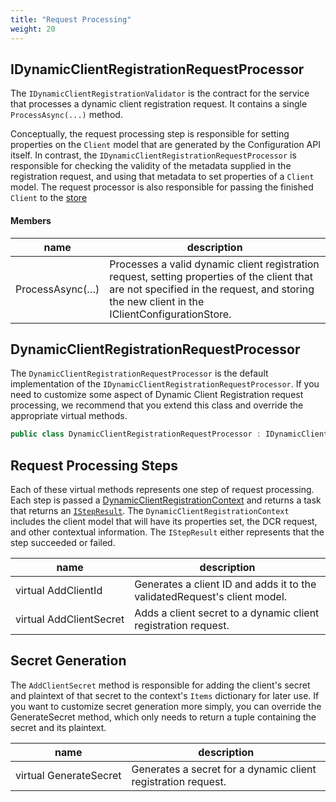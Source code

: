 ```yaml
---
title: "Request Processing"
weight: 20
---
```


## IDynamicClientRegistrationRequestProcessor
The `IDynamicClientRegistrationValidator` is the contract for the service that
processes a dynamic client registration request. It contains a single
`ProcessAsync(...)` method.

Conceptually, the request processing step is responsible for setting properties
on the `Client` model that are generated by the Configuration API itself. In
contrast, the `IDynamicClientRegistrationRequestProcessor` is responsible for
checking the validity of the metadata supplied in the registration request, and
using that metadata to set properties of a `Client` model. The request processor
is also responsible for passing the finished `Client` to the [store](store)

#### Members

| name | description |
| --- | --- |
| ProcessAsync(…) | Processes a valid dynamic client registration request, setting properties of the client that are not specified in the request, and storing the new client in the IClientConfigurationStore. |


## DynamicClientRegistrationRequestProcessor 
The `DynamicClientRegistrationRequestProcessor` is the default implementation of the `IDynamicClientRegistrationRequestProcessor`. If you need to customize some aspect
of Dynamic Client Registration request processing, we recommend that you extend this
class and override the appropriate virtual methods.

```csharp
public class DynamicClientRegistrationRequestProcessor : IDynamicClientRegistrationRequestProcessor
```

## Request Processing Steps
Each of these virtual methods represents one step of request processing.
Each step is passed a [DynamicClientRegistrationContext](models#dynamicclientregistrationcontext) and returns a task
that returns an [`IStepResult`](models#istepresult). The `DynamicClientRegistrationContext` includes the client model that will
have its properties set, the DCR request, and other contextual information. The
`IStepResult` either represents that the step succeeded or failed.

| name | description |
| --- | --- |
| virtual AddClientId | Generates a client ID and adds it to the validatedRequest's client model. |
| virtual AddClientSecret | Adds a client secret to a dynamic client registration request. |

## Secret Generation
The `AddClientSecret` method is responsible for adding the client's secret and
plaintext of that secret to the context's `Items` dictionary for later use. If you want to customize secret generation more simply, you can override the GenerateSecret method, which only needs to return a tuple containing the secret and its plaintext.

| name | description |
| --- | --- |
| virtual GenerateSecret | Generates a secret for a dynamic client registration request. |